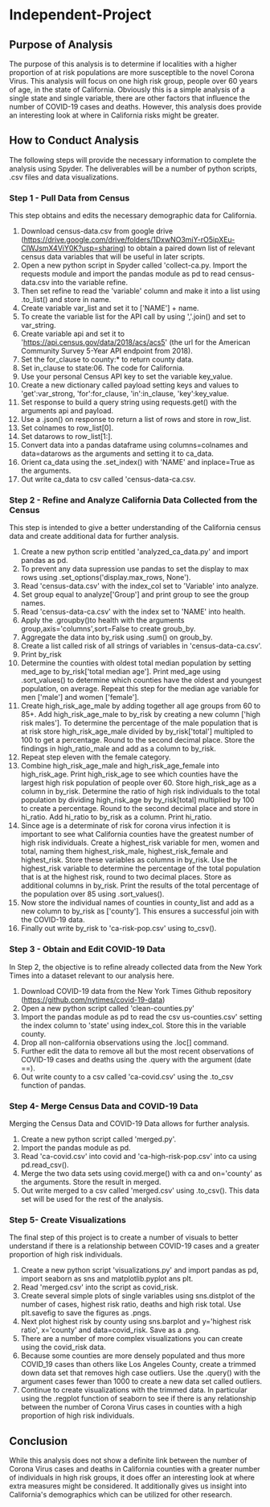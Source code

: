 # Independent-Project

## Purpose of Analysis
The purpose of this analysis is to determine if localities with a higher proportion of at risk populations are more susceptible to the novel Corona Virus. This analysis will focus on one high risk group, people over 60 years of age, in the state of California. Obviously this is a simple analysis of a single state and single variable, there are other factors that influence the number of COVID-19 cases and deaths. However, this analysis does provide an interesting look at where in California risks might be greater.
## How to Conduct Analysis
The following steps will provide the necessary information to complete the analysis using Spyder. The deliverables will be a number of python scripts, .csv files and data visualizations.

### Step 1 - Pull Data from Census
This step obtains and edits the necessary demographic data for California.
1. Download census-data.csv from google drive (https://drive.google.com/drive/folders/1DxwNO3miY-rO5ipXEu-CIWJsmX4ViY0K?usp=sharing) to obtain a paired down list of relevant census data variables that will be useful in later scripts.
2. Open a new python script in Spyder called 'collect-ca.py. Import the requests module and import the pandas module as pd to read census-data.csv into the variable refine.
3. Then set refine to read the 'variable' column and make it into a list using .to_list() and store in name.
4. Create variable var_list and set it to ['NAME'] + name.
5. To create the variable list for the API call by using ','.join() and set to var_string.
6. Create variable api and set it to 'https://api.census.gov/data/2018/acs/acs5' (the url for the American Community Survey 5-Year API endpoint from 2018).
7. Set the for_clause to county:* to return county data.
8. Set in_clause to state:06. The code for California.
9. Use your personal Census API key to set the variable key_value.
10. Create a new dictionary called payload setting keys and values to 'get':var_strong, 'for':for_clause, 'in':in_clause, 'key':key_value.
11. Set response to build a query string using requests.get() with the arguments api and payload.
12. Use a .json() on response to return a list of rows and store in row_list.
13. Set colnames to row_list[0].
14. Set datarows to row_list[1:].
15. Convert data into a pandas dataframe using columns=colnames and data=datarows as the arguments and setting it to ca_data.
16. Orient ca_data using the .set_index() with 'NAME' and inplace=True as the arguments.
17. Out write ca_data to csv called 'census-data-ca.csv.

### Step 2 - Refine and Analyze California Data Collected from the Census
This step is intended to give a better understanding of the California census data and create additional data for further analysis.

1. Create a new python scrip entitled 'analyzed_ca_data.py' and import pandas as pd.
2. To prevent any data supression use pandas to set the  display to max rows using .set_options('display.max_rows, None').
3. Read 'census-data.csv' with the index_col set to 'Variable' into analyze.
4. Set group equal to analyze['Group'] and print group to see the group names.
5. Read 'census-data-ca.csv' with the index set to 'NAME' into health.
6. Apply the .groupby()to health with the arguments group,axis='columns',sort=False to create groub_by.
7. Aggregate the data into by_risk using .sum() on groub_by.
8. Create a list called risk of all strings of variables in 'census-data-ca.csv'.
9. Print by_risk
10. Determine the counties with oldest total median population by setting med_age to by_risk['total median age']. Print  med_age using .sort_values() to determine which counties have the oldest and youngest population, on average. Repeat this step for the median age variable for men ['male'] and women ['female'].
11. Create high_risk_age_male by adding together all age groups from 60 to 85+. Add high_risk_age_male to by_risk by creating a new column ['high risk males']. To determine the percentage of the male population that is at risk store high_risk_age_male divided by by_risk['total'] multipled to 100 to get a percentage. Round to the second decimal place. Store the findings in high_ratio_male and add as a column to by_risk.
12. Repeat step eleven with the female category.
13. Combine high_risk_age_male and high_risk_age_female into high_risk_age. Print high_risk_age to see which counties have the largest high risk population of people over 60. Store high_risk_age as a column in by_risk. Determine the ratio of high risk individuals to the total population by dividing high_risk_age by by_risk[total] multiplied by 100 to create a percentage. Round to the second decimal place and store in hi_ratio. Add hi_ratio to by_risk as a column. Print hi_ratio.
14. Since age is a determinate of risk for corona virus infection it is important to see what California counties have the greatest number of high risk individuals. Create a highest_risk variable for men, women and total, naming them highest_risk_male, highest_risk_female and highest_risk. Store these variables as columns in by_risk. Use the highest_risk variable to determine the percentage of the total population that is at the highest risk, round to two decimal places. Store as additional columns in by_risk. Print the results of the total percentage of the population over 85 using .sort_values().
15. Now store the individual names of counties in county_list and add as a new column to by_risk as ['county']. This ensures a successful join with the COVID-19 data.
16. Finally out write by_risk to 'ca-risk-pop.csv' using to_csv().

### Step 3 - Obtain and Edit COVID-19 Data
In Step 2, the objective is to refine already collected data from the New York Times into a dataset relevant to our analysis here.

1. Download COVID-19 data from the New York Times Github repository (https://github.com/nytimes/covid-19-data)
2. Open a new python script called 'clean-counties.py'
3. Import the pandas module as pd to read the csv us-counties.csv' setting the index column to 'state' using index_col. Store this in the variable county.
4. Drop all non-california observations using the .loc[] command.
5. Further edit the data to remove all but the most recent observations of COVID-19 cases and deaths using the .query with the argument (date ==).
6. Out write county to a csv called 'ca-covid.csv' using the .to_csv function of pandas.

### Step 4- Merge Census Data and COVID-19 Data
Merging the Census Data and COVID-19 Data allows for further analysis.
1. Create a new python script called 'merged.py'.
2. Import the pandas module as pd.
3. Read 'ca-covid.csv' into covid and 'ca-high-risk-pop.csv' into ca using pd.read_csv().
4. Merge the two data sets using covid.merge() with ca and on='county' as the arguments. Store the result in merged.
5. Out write merged to a csv called 'merged.csv' using .to_csv(). This data set will be used for the rest of the analysis.

### Step 5- Create Visualizations
The final step of this project is to create a number of visuals to better understand if there is a relationship between COVID-19 cases and a greater proportion of high risk individuals.
1. Create a new python script 'visualizations.py' and import  pandas as pd, import seaborn as sns and matplotlib.pyplot ans plt.
2. Read 'merged.csv' into the script as covid_risk.
3. Create several simple plots of single variables using sns.distplot of the number of cases, highest risk ratio, deaths and high risk total. Use plt.savefig to save the figures as .pngs.
4. Next plot highest risk by county using sns.barplot and y='highest risk ratio', x='county' and data=covid_risk. Save as a .png.
5. There are a number of more complex visualizations you can create using the covid_risk data.
6. Because some counties are more densely populated and thus  more COVID_19 cases than others like Los Angeles County, create a trimmed down data set that removes high case outliers. Use the .query() with the argument cases fewer than 1000 to create a new data set called outliers.
7. Continue to create visualizations with the trimmed data. In particular using the .regplot function of seaborn to see if there is any relationship between the number of Corona Virus cases in counties with a high proportion of high risk individuals.

## Conclusion
While this analysis does not show a definite link between the number of Corona Virus cases and deaths in California counties with a greater number of individuals in high risk groups, it does offer an interesting look at where extra measures might be considered. It additionally gives us insight into California's demographics which can be utilized for other research. 
